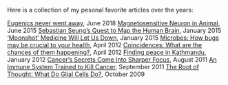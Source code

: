 Here is a collection of my pesonal favorite articles over the years:

[Eugenics never went away](https://aeon.co/essays/eugenics-today-where-eugenic-sterilisation-continues-now), June 2018
[Magnetosensitive Neuron in Animal](http://www.sci-news.com/othersciences/neuroscience/science-afd-magnetosensitive-neuron-02925.html), June 2015
[Sebastian Seung’s Quest to Map the Human Brain](http://www.nytimes.com/2015/01/11/magazine/sebastian-seungs-quest-to-map-the-human-brain.html), January 2015
[‘Moonshot’ Medicine Will Let Us Down](http://www.nytimes.com/2015/01/29/opinion/moonshot-medicine-will-let-us-down.html), January 2015
[Microbes: How bugs may be crucial to your health](https://www.bbc.com/future/article/20120412-the-beasts-inside-you/4http://www.bbc.co.uk/news/magazine-15356016), April 2012
[Coincidences: What are the chances of them happening?](http://www.bbc.com/future/story/20120426-what-a-coincidence/), April 2012
[Finding peace in Kathmandu](http://www.bbc.com/travel/feature/20120116-find-peace-in-kathmandu), January 2012
[Cancer’s Secrets Come Into Sharper Focus](http://www.nytimes.com/2011/08/16/health/16cancer.html?pagewanted=all), August 2011
[An Immune System Trained to Kill Cancer](http://www.nytimes.com/2011/09/13/health/13gene.html?pagewanted=all), September 2011
[The Root of Thought: What Do Glial Cells Do?](http://www.scientificamerican.com/article/the-root-of-thought-what/), October 2009

